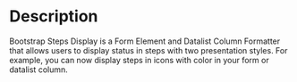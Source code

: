 # Description

Bootstrap Steps Display is a Form Element and Datalist Column Formatter that allows users to display status in steps with two presentation styles. For example, you can now display steps in icons with color in your form or datalist column.

